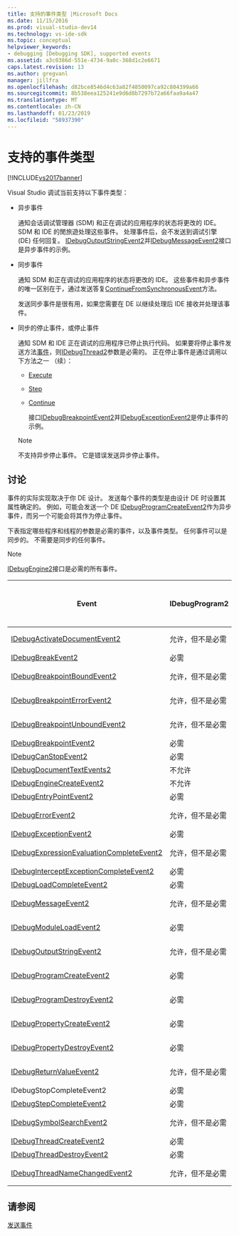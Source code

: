 ```yaml
---
title: 支持的事件类型 |Microsoft Docs
ms.date: 11/15/2016
ms.prod: visual-studio-dev14
ms.technology: vs-ide-sdk
ms.topic: conceptual
helpviewer_keywords:
- debugging [Debugging SDK], supported events
ms.assetid: a3c0386d-551e-4734-9a0c-368d1c2e6671
caps.latest.revision: 13
ms.author: gregvanl
manager: jillfra
ms.openlocfilehash: d82bce8546d4c63a82f4850097ca92c804399a66
ms.sourcegitcommit: 8b538eea125241e9d6d8b7297b72a66faa9a4a47
ms.translationtype: MT
ms.contentlocale: zh-CN
ms.lasthandoff: 01/23/2019
ms.locfileid: "58937390"
---
```

# <a name="supported-event-types"></a>支持的事件类型
[!INCLUDE[vs2017banner](../../includes/vs2017banner.md)]

Visual Studio 调试当前支持以下事件类型：  
  
- 异步事件  
  
   通知会话调试管理器 (SDM) 和正在调试的应用程序的状态将更改的 IDE。 SDM 和 IDE 的閒旅遊处理这些事件。 处理事件后，会不发送到调试引擎 (DE) 任何回复。 [IDebugOutputStringEvent2](../../extensibility/debugger/reference/idebugoutputstringevent2.md)并[IDebugMessageEvent2](../../extensibility/debugger/reference/idebugmessageevent2.md)接口是异步事件的示例。  
  
- 同步事件  
  
   通知 SDM 和正在调试的应用程序的状态将更改的 IDE。 这些事件和异步事件的唯一区别在于，通过发送答复[ContinueFromSynchronousEvent](../../extensibility/debugger/reference/idebugengine2-continuefromsynchronousevent.md)方法。  
  
   发送同步事件是很有用，如果您需要在 DE 以继续处理后 IDE 接收并处理该事件。  
  
- 同步的停止事件，或停止事件  
  
   通知 SDM 和 IDE 正在调试的应用程序已停止执行代码。 如果要将停止事件发送方法[事件](../../extensibility/debugger/reference/idebugeventcallback2-event.md)，则[IDebugThread2](../../extensibility/debugger/reference/idebugthread2.md)参数是必需的。 正在停止事件是通过调用以下方法之一 （续）：  
  
  - [Execute](../../extensibility/debugger/reference/idebugprogram2-execute.md)  
  
  - [Step](../../extensibility/debugger/reference/idebugprogram2-step.md)  
  
  - [Continue](../../extensibility/debugger/reference/idebugprogram2-continue.md)  
  
    接口[IDebugBreakpointEvent2](../../extensibility/debugger/reference/idebugbreakpointevent2.md)并[IDebugExceptionEvent2](../../extensibility/debugger/reference/idebugexceptionevent2.md)是停止事件的示例。  
  
  > [!NOTE]
  >  不支持异步停止事件。 它是错误发送异步停止事件。  
  
## <a name="discussion"></a>讨论  
 事件的实际实现取决于你 DE 设计。 发送每个事件的类型是由设计 DE 时设置其属性确定的。 例如，可能会发送一个 DE [IDebugProgramCreateEvent2](../../extensibility/debugger/reference/idebugprogramcreateevent2.md)作为异步事件，而另一个可能会将其作为停止事件。  
  
 下表指定哪些程序和线程的参数是必需的事件，以及事件类型。 任何事件可以是同步的。 不需要是同步的任何事件。  
  
> [!NOTE]
>  [IDebugEngine2](../../extensibility/debugger/reference/idebugengine2.md)接口是必需的所有事件。  
  
|Event|IDebugProgram2|IDebugThread2|停止事件|  
|-----------|--------------------|-------------------|---------------------|  
|[IDebugActivateDocumentEvent2](../../extensibility/debugger/reference/idebugactivatedocumentevent2.md)|允许，但不是必需|允许，但不是必需|否|  
|[IDebugBreakEvent2](../../extensibility/debugger/reference/idebugbreakevent2.md)|必需|必需|是|  
|[IDebugBreakpointBoundEvent2](../../extensibility/debugger/reference/idebugbreakpointboundevent2.md)|允许，但不是必需|允许，但不是必需|否|  
|[IDebugBreakpointErrorEvent2](../../extensibility/debugger/reference/idebugbreakpointerrorevent2.md)|允许，但不是必需|允许，但不是必需|否|  
|[IDebugBreakpointUnboundEvent2](../../extensibility/debugger/reference/idebugbreakpointunboundevent2.md)|允许，但不是必需|允许，但不是必需|否|  
|[IDebugBreakpointEvent2](../../extensibility/debugger/reference/idebugbreakpointevent2.md)|必需|必需|是|  
|[IDebugCanStopEvent2](../../extensibility/debugger/reference/idebugcanstopevent2.md)|必需|必需|否|  
|[IDebugDocumentTextEvents2](../../extensibility/debugger/reference/idebugdocumenttextevents2.md)|不允许|不允许|否|  
|[IDebugEngineCreateEvent2](../../extensibility/debugger/reference/idebugenginecreateevent2.md)|不允许|不允许|否|  
|[IDebugEntryPointEvent2](../../extensibility/debugger/reference/idebugentrypointevent2.md)|必需|必需|是|  
|[IDebugErrorEvent2](../../extensibility/debugger/reference/idebugerrorevent2.md)|允许，但不是必需|允许，但不是必需|可以|  
|[IDebugExceptionEvent2](../../extensibility/debugger/reference/idebugexceptionevent2.md)|必需|必需|是|  
|[IDebugExpressionEvaluationCompleteEvent2](../../extensibility/debugger/reference/idebugexpressionevaluationcompleteevent2.md)|允许，但不是必需|允许，但不是必需|可以|  
|[IDebugInterceptExceptionCompleteEvent2](../../extensibility/debugger/reference/idebuginterceptexceptioncompleteevent2.md)|必需|必需|是|  
|[IDebugLoadCompleteEvent2](../../extensibility/debugger/reference/idebugloadcompleteevent2.md)|必需|必需|是|  
|[IDebugMessageEvent2](../../extensibility/debugger/reference/idebugmessageevent2.md)|允许，但不是必需|允许，但不是必需|可以|  
|[IDebugModuleLoadEvent2](../../extensibility/debugger/reference/idebugmoduleloadevent2.md)|必需|允许，但不是必需|否|  
|[IDebugOutputStringEvent2](../../extensibility/debugger/reference/idebugoutputstringevent2.md)|允许，但不是必需|允许，但不是必需|否|  
|[IDebugProgramCreateEvent2](../../extensibility/debugger/reference/idebugprogramcreateevent2.md)|必需|允许，但不是必需|否|  
|[IDebugProgramDestroyEvent2](../../extensibility/debugger/reference/idebugprogramdestroyevent2.md)|必需|允许，但不是必需|否|  
|[IDebugPropertyCreateEvent2](../../extensibility/debugger/reference/idebugpropertycreateevent2.md)|必需|允许，但不是必需|否|  
|[IDebugPropertyDestroyEvent2](../../extensibility/debugger/reference/idebugpropertydestroyevent2.md)|必需|允许，但不是必需|否|  
|[IDebugReturnValueEvent2](../../extensibility/debugger/reference/idebugreturnvalueevent2.md)|允许，但不是必需|允许，但不是必需|否|  
|IDebugStopCompleteEvent2|必需|必需|是|  
|[IDebugStepCompleteEvent2](../../extensibility/debugger/reference/idebugstepcompleteevent2.md)|必需|必需|是|  
|[IDebugSymbolSearchEvent2](../../extensibility/debugger/reference/idebugsymbolsearchevent2.md)|允许，但不是必需|允许，但不是必需|否|  
|[IDebugThreadCreateEvent2](../../extensibility/debugger/reference/idebugthreadcreateevent2.md)|必需|必需|否|  
|[IDebugThreadDestroyEvent2](../../extensibility/debugger/reference/idebugthreaddestroyevent2.md)|必需|必需|否|  
|[IDebugThreadNameChangedEvent2](../../extensibility/debugger/reference/idebugthreadnamechangedevent2.md)|允许，但不是必需|允许，但不是必需|否|  
  
## <a name="see-also"></a>请参阅  
 [发送事件](../../extensibility/debugger/sending-events.md)
